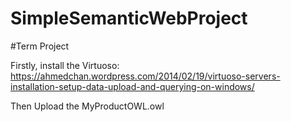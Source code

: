 # SimpleSemanticWebProject

#Term Project

Firstly, install the Virtuoso: 
https://ahmedchan.wordpress.com/2014/02/19/virtuoso-servers-installation-setup-data-upload-and-querying-on-windows/

Then Upload the MyProductOWL.owl
